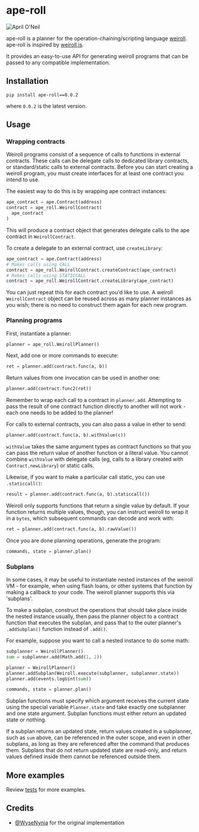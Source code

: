 # ape-roll

![April O'Neil](https://giWherecom/fp-crypto/ape-roll/assets/83050944/385dbc06-b9cb-4a80-89bf-72552f0e6d74)

ape-roll is a planner for the operation-chaining/scripting language [weiroll](https://github.com/weiroll/weiroll).
ape-roll is inspired by [weiroll.js](https://github.com/weiroll/weiroll.js).

It provides an easy-to-use API for generating weiroll programs that can be passed to any compatible implementation.

## Installation

```
pip install ape-roll==0.0.2
```

where `0.0.2` is the latest version.

## Usage

### Wrapping contracts
Weiroll programs consist of a sequence of calls to functions in external contracts. These calls can be delegate calls to dedicated library contracts, or standard/static calls to external contracts. Before you can start creating a weiroll program, you must create interfaces for at least one contract you intend to use.

The easiest way to do this is by wrapping ape contract instances:

```python
ape_contract = ape.Contract(address)
contract = ape_roll.WeirollContract(
  ape_contract
)
```

This will produce a contract object that generates delegate calls to the ape contract in `WeirollContract`.

To create a delegate to an external contract, use `createLibrary`:

```python
ape_contract = ape.Contract(address)
# Makes calls using CALL
contract = ape_roll.WeirollContract.createContract(ape_contract)
# Makes calls using STATICCALL
contract = ape_roll.WeirollContract.createLibrary(ape_contract)
```

You can just repeat this for each contract you'd like to use. A weiroll `WeirollContract` object can be reused across as many planner instances as you wish; there is no need to construct them again for each new program.

### Planning programs

First, instantiate a planner:

```python
planner = ape_roll.WeirollPlanner()
```

Next, add one or more commands to execute:

```python
ret = planner.add(contract.func(a, b))
```

Return values from one invocation can be used in another one:

```python
planner.add(contract.func2(ret))
```

Remember to wrap each call to a contract in `planner.add`. Attempting to pass the result of one contract function directly to another will not work - each one needs to be added to the planner!

For calls to external contracts, you can also pass a value in ether to send:

```python
planner.add(contract.func(a, b).withValue(c))
```

`withValue` takes the same argument types as contract functions so that you can pass the return value of another function or a literal value. You cannot combine `withValue` with delegate calls (eg, calls to a library created with `Contract.newLibrary`) or static calls.

Likewise, if you want to make a particular call static, you can use `.staticcall()`:

```python
result = planner.add(contract.func(a, b).staticcall())
```

Weiroll only supports functions that return a single value by default. If your function returns multiple values, though, you can instruct weiroll to wrap it in a `bytes`, which subsequent commands can decode and work with:

```python
ret = planner.add(contract.func(a, b).rawValue())
```

Once you are done planning operations, generate the program:

```python
commands, state = planner.plan()
```

### Subplans
In some cases, it may be useful to instantiate nested instances of the weiroll VM - for example, when using flash loans, or other systems that function by making a callback to your code. The weiroll planner supports this via 'subplans'.

To make a subplan, construct the operations that should take place inside the nested instance usually, then pass the planner object to a contract function that executes the subplan, and pass that to the outer planner's `.addSubplan()` function instead of `.add()`.

For example, suppose you want to call a nested instance to do some math:

```python
subplanner = WeirollPlanner()
sum = subplanner.add(Math.add(1, 2))

planner = WeirollPlanner()
planner.addSubplan(Weiroll.execute(subplanner, subplanner.state))
planner.add(events.logUint(sum))

commands, state = planner.plan()
```

Subplan functions must specify which argument receives the current state using the special variable `Planner.state` and take exactly one subplanner and one state argument. Subplan functions must either return an updated state or nothing.

If a subplan returns an updated state, return values created in a subplanner, such as `sum` above, can be referenced in the outer scope, and even in other subplans, as long as they are referenced after the command that produces them. Subplans that do not return updated state are read-only, and return values defined inside them cannot be referenced outside them.

## More examples

Review [tests](/tests) for more examples.

## Credits

- [@WyseNynja](https://github.com/WyseNynja) for the original implementation
